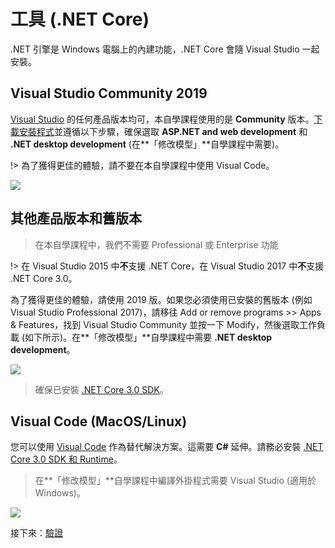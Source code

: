 # 工具 (.NET Core)

.NET 引擎是 Windows 電腦上的內建功能，.NET Core 會隨 Visual Studio 一起安裝。

## Visual Studio Community 2019

[Visual Studio](https://visualstudio.microsoft.com/vs/) 的任何產品版本均可，本自學課程使用的是 **Community** 版本。[下載安裝程式](https://visualstudio.microsoft.com/vs/)並遵循以下步驟，確保選取 **ASP.NET and web development** 和 **.NET desktop development** (在**「修改模型」**自學課程中需要)。

!> 為了獲得更佳的體驗，請不要在本自學課程中使用 Visual Code。

![](_media/net/workloads_2019.png)


## 其他產品版本和舊版本

> 在本自學課程中，我們不需要 Professional 或 Enterprise 功能

!> 在 Visual Studio 2015 中**不**支援 .NET Core，在 Visual Studio 2017 中**不**支援 .NET Core 3.0。

為了獲得更佳的體驗，請使用 2019 版。如果您必須使用已安裝的舊版本 (例如 Visual Studio Professional 2017)，請移往 Add or remove programs >> Apps & Features，找到 Visual Studio Community 並按一下 Modify，然後選取工作負載 (如下所示)。在**「修改模型」**自學課程中需要 **.NET desktop development**。

![](_media/net/workloads_2017.png)

> 確保已安裝 [.NET Core 3.0 SDK](https://dotnet.microsoft.com/download)。

## Visual Code (MacOS/Linux)

您可以使用 [Visual Code](https://code.visualstudio.com/) 作為替代解決方案。這需要 **C#** 延伸。請務必安裝 [.NET Core 3.0 SDK 和 Runtime](https://dotnet.microsoft.com/download)。 

> 在**「修改模型」**自學課程中編譯外掛程式需要 Visual Studio (適用於 Windows)。

![](_media/net/csharp_extension.png)

接下來：[驗證](/zh-TW/oauth/)